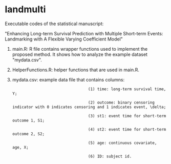 # landmulti

Executable codes of the statistical manuscript:

"Enhancing Long-term Survival Prediction with Multiple Short-term Events: Landmarking with A Flexible Varying Coefficient Model"

1. main.R: R file contains wrapper functions used to implement the proposed method. It shows how to analyze the example dataset "mydata.csv".

2. HelperFunctions.R: helper functions that are used in main.R.

3. mydata.csv: example data file that contains columns:
   
                                        (1) time: long-term survival time, Y;
   
                                        (2) outcome: binary censoring indicator with 0 indicates censoring and 1 indicates event, \delta;
   
                                        (3) st1: event time for short-term outcome 1, S1;
   
                                        (4) st2: event time for short-term outcome 2, S2;
   
                                        (5) age: continuous covariate, age, X;
   
                                        (6) ID: subject id.

